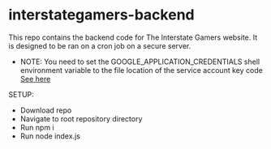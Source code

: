 # interstategamers-backend
This repo contains the backend code for The Interstate Gamers website. It is designed to be ran on a cron job on a secure server.

- NOTE: You need to set the GOOGLE_APPLICATION_CREDENTIALS shell environment variable to the file location of the service account key code [See here](https://firebase.google.com/docs/admin/setup#linux-or-macos)

SETUP:
- Download repo
- Navigate to root repository directory
- Run npm i
- Run node index.js
